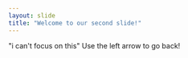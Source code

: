 ```yaml
---
layout: slide
title: "Welcome to our second slide!"
---
```

"i can't focus on this"
Use the left arrow to go back!
